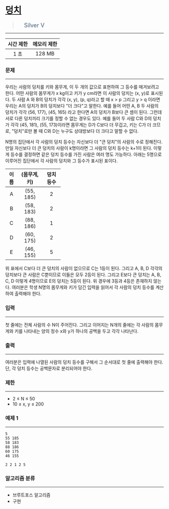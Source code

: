 # [덩치](https://www.acmicpc.net/problem/7568)

> <img src="https://d2gd6pc034wcta.cloudfront.net/tier/6.svg" width="16" heigth="21" style = "vertical-align: middle;"/>&nbsp;<span style="font-size: 18px; color: #435f7a;">Silver V</span>

***

<div align="center">

|시간 제한|메모리 제한|
|:---:|:---:|
|1 초 |128 MB|

</div>

### 문제

***

우리는 사람의 덩치를 키와 몸무게, 이 두 개의 값으로 표현하여 그 등수를 매겨보려고 한다. 어떤 사람의 몸무게가 x kg이고 키가 y cm라면 이 사람의 덩치는 (x, y)로 표시된다. 두 사람 A 와 B의 덩치가 각각 (x, y), (p, q)라고 할 때 x &gt; p 그리고 y &gt; q 이라면 우리는 A의 덩치가 B의 덩치보다 "더 크다"고 말한다. 예를 들어 어떤 A, B 두 사람의 덩치가 각각 (56, 177), (45, 165) 라고 한다면 A의 덩치가 B보다 큰 셈이 된다. 그런데 서로 다른 덩치끼리 크기를 정할 수 없는 경우도 있다. 예를 들어 두 사람 C와 D의 덩치가 각각 (45, 181), (55, 173)이라면 몸무게는 D가 C보다 더 무겁고, 키는 C가 더 크므로, "덩치"로만 볼 때 C와 D는 누구도 상대방보다 더 크다고 말할 수 없다.

N명의 집단에서 각 사람의 덩치 등수는 자신보다 더 "큰 덩치"의 사람의 수로 정해진다. 만일 자신보다 더 큰 덩치의 사람이 k명이라면 그 사람의 덩치 등수는 k+1이 된다. 이렇게 등수를 결정하면 같은 덩치 등수를 가진 사람은 여러 명도 가능하다. 아래는 5명으로 이루어진 집단에서 각 사람의 덩치와 그 등수가 표시된 표이다.

<table class="table table-bordered" style="width: 35%;">
<thead>
<tr>
<th style="text-align: center;">이름</th>
<th style="text-align: center;">(몸무게, 키)</th>
<th style="text-align: center;">덩치 등수</th>
</tr>
</thead>
<tbody>
<tr>
<td style="text-align: center;">A</td>
<td style="text-align: center;">(55, 185)</td>
<td style="text-align: center;">2</td>
</tr>
<tr>
<td style="text-align: center;">B</td>
<td style="text-align: center;">(58, 183)</td>
<td style="text-align: center;">2</td>
</tr>
<tr>
<td style="text-align: center;">C</td>
<td style="text-align: center;">(88, 186)</td>
<td style="text-align: center;">1</td>
</tr>
<tr>
<td style="text-align: center;">D</td>
<td style="text-align: center;">(60, 175)</td>
<td style="text-align: center;">2</td>
</tr>
<tr>
<td style="text-align: center;">E</td>
<td style="text-align: center;">(46, 155)</td>
<td style="text-align: center;">5</td>
</tr>
</tbody>
</table>

위 표에서 C보다 더 큰 덩치의 사람이 없으므로 C는 1등이 된다. 그리고 A, B, D 각각의 덩치보다 큰 사람은 C뿐이므로 이들은 모두 2등이 된다. 그리고 E보다 큰 덩치는 A, B, C, D 이렇게 4명이므로 E의 덩치는 5등이 된다. 위 경우에 3등과 4등은 존재하지 않는다. 여러분은 학생 N명의 몸무게와 키가 담긴 입력을 읽어서 각 사람의 덩치 등수를 계산하여 출력해야 한다.

### 입력

***

첫 줄에는 전체 사람의 수 N이 주어진다. 그리고 이어지는 N개의 줄에는 각 사람의 몸무게와 키를 나타내는 양의 정수 x와 y가 하나의 공백을 두고 각각 나타난다.

### 출력

***

여러분은 입력에 나열된 사람의 덩치 등수를 구해서 그 순서대로 첫 줄에 출력해야 한다. 단, 각 덩치 등수는 공백문자로 분리되어야 한다.

### 제한

***

* 2 ≤ N ≤ 50  
* 10 ≤ x, y ≤ 200

### 예제 1

***

```
5
55 185
58 183
88 186
60 175
46 155
```

```
2 2 1 2 5
```

### 알고리즘 분류

***

* 브루트포스 알고리즘
* 구현

